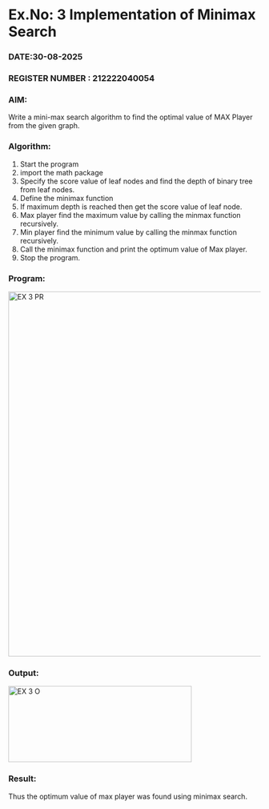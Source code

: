# Ex.No: 3  Implementation of Minimax Search
### DATE:30-08-2025                                                                            
### REGISTER NUMBER : 212222040054
### AIM: 
Write a mini-max search algorithm to find the optimal value of MAX Player from the given graph.
### Algorithm:
1. Start the program
2. import the math package
3. Specify the score value of leaf nodes and find the depth of binary tree from leaf nodes.
4. Define the minimax function
5. If maximum depth is reached then get the score value of leaf node.
6. Max player find the maximum value by calling the minmax function recursively.
7. Min player find the minimum value by calling the minmax function recursively.
8. Call the minimax function  and print the optimum value of Max player.
9. Stop the program. 

### Program:
<img width="916" height="729" alt="EX 3 PR" src="https://github.com/user-attachments/assets/a5cb4d77-d4ee-4a3f-a5da-9f4478d3565a" />

### Output:
<img width="366" height="152" alt="EX 3 O" src="https://github.com/user-attachments/assets/233b1b9a-ec7d-4808-86fd-2ad0253ad244" />

### Result:
Thus the optimum value of max player was found using minimax search.
